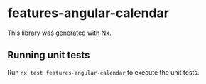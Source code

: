 # features-angular-calendar

This library was generated with [Nx](https://nx.dev).

## Running unit tests

Run `nx test features-angular-calendar` to execute the unit tests.
